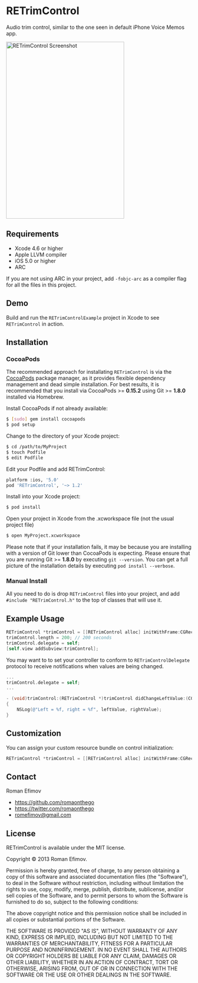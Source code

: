 # RETrimControl

Audio trim control, similar to the one seen in default iPhone Voice Memos app.

<img src="https://github.com/romaonthego/RETrimControl/raw/master/Screenshot.png" alt="RETrimControl Screenshot" width="320" height="480" />

## Requirements
* Xcode 4.6 or higher
* Apple LLVM compiler
* iOS 5.0 or higher
* ARC

If you are not using ARC in your project, add `-fobjc-arc` as a compiler flag for all the files in this project.

## Demo

Build and run the `RETrimControlExample` project in Xcode to see `RETrimControl` in action.

## Installation

### CocoaPods

The recommended approach for installating `RETrimControl` is via the [CocoaPods](http://cocoapods.org/) package manager, as it provides flexible dependency management and dead simple installation.
For best results, it is recommended that you install via CocoaPods >= **0.15.2** using Git >= **1.8.0** installed via Homebrew.

Install CocoaPods if not already available:

``` bash
$ [sudo] gem install cocoapods
$ pod setup
```

Change to the directory of your Xcode project:

``` bash
$ cd /path/to/MyProject
$ touch Podfile
$ edit Podfile
```

Edit your Podfile and add RETrimControl:

``` bash
platform :ios, '5.0'
pod 'RETrimControl', '~> 1.2'
```

Install into your Xcode project:

``` bash
$ pod install
```

Open your project in Xcode from the .xcworkspace file (not the usual project file)

``` bash
$ open MyProject.xcworkspace
```

Please note that if your installation fails, it may be because you are installing with a version of Git lower than CocoaPods is expecting. Please ensure that you are running Git >= **1.8.0** by executing `git --version`. You can get a full picture of the installation details by executing `pod install --verbose`.

### Manual Install

All you need to do is drop `RETrimControl` files into your project, and add `#include "RETrimControl.h"` to the top of classes that will use it.

## Example Usage

``` objective-c
RETrimControl *trimControl = [[RETrimControl alloc] initWithFrame:CGRectMake(10, (self.view.frame.size.height - 28) / 2.0f, 300, 28)];
trimControl.length = 200; // 200 seconds
trimControl.delegate = self;
[self.view addSubview:trimControl];
```

You may want to to set your controller to conform to `RETrimControlDelegate` protocol to receive notifications when values are being changed.

``` objective-c
...
trimControl.delegate = self;
...
```

``` objective-c
- (void)trimControl:(RETrimControl *)trimControl didChangeLeftValue:(CGFloat)leftValue rightValue:(CGFloat)rightValue
{
    NSLog(@"Left = %f, right = %f", leftValue, rightValue);
}
```

## Customization

You can assign your custom resource bundle on control initialization:

``` objective-c
RETrimControl *trimControl = [[RETrimControl alloc] initWithFrame:CGRectMake(0, 0, 300, 28) resourceBundle:@"CustomResources.bundle"];
```

## Contact

Roman Efimov

- https://github.com/romaonthego
- https://twitter.com/romaonthego
- romefimov@gmail.com

## License

RETrimControl is available under the MIT license.

Copyright © 2013 Roman Efimov.

Permission is hereby granted, free of charge, to any person obtaining a copy of this software and associated documentation files (the "Software"), to deal in the Software without restriction, including without limitation the rights to use, copy, modify, merge, publish, distribute, sublicense, and/or sell copies of the Software, and to permit persons to whom the Software is furnished to do so, subject to the following conditions:

The above copyright notice and this permission notice shall be included in all copies or substantial portions of the Software.

THE SOFTWARE IS PROVIDED "AS IS", WITHOUT WARRANTY OF ANY KIND, EXPRESS OR IMPLIED, INCLUDING BUT NOT LIMITED TO THE WARRANTIES OF MERCHANTABILITY, FITNESS FOR A PARTICULAR PURPOSE AND NONINFRINGEMENT. IN NO EVENT SHALL THE AUTHORS OR COPYRIGHT HOLDERS BE LIABLE FOR ANY CLAIM, DAMAGES OR OTHER LIABILITY, WHETHER IN AN ACTION OF CONTRACT, TORT OR OTHERWISE, ARISING FROM, OUT OF OR IN CONNECTION WITH THE SOFTWARE OR THE USE OR OTHER DEALINGS IN THE SOFTWARE.
